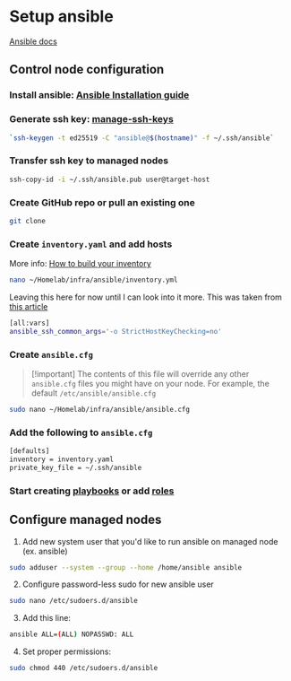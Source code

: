 # Setup ansible

[Ansible docs](https://docs.ansible.com/)

## Control node configuration

### Install ansible: [Ansible Installation guide](https://docs.ansible.com/ansible/latest/installation_guide/index.html)

### Generate ssh key: [manage-ssh-keys](../../reference/ssh/manage-ssh-keys.md)

```bash
`ssh-keygen -t ed25519 -C "ansible@$(hostname)" -f ~/.ssh/ansible`
```

### Transfer ssh key to managed nodes

```bash
ssh-copy-id -i ~/.ssh/ansible.pub user@target-host
```

### Create GitHub repo or pull an existing one

```bash
git clone 
```

### Create `inventory.yaml` and add hosts

More info:  [How to build your inventory](https://docs.ansible.com/ansible/latest/inventory_guide/intro_inventory.html) 

```bash
nano ~/Homelab/infra/ansible/inventory.yml
```

Leaving this here for now until I can look into it more. This was taken from [this article](https://www.learnlinux.tv/complete-ansible-semaphore-tutorial-from-installation-to-automation/)
```bash
[all:vars]
ansible_ssh_common_args='-o StrictHostKeyChecking=no'
```

### Create `ansible.cfg`

>[!important] The contents of this file will override any other `ansible.cfg` files you might have on your node. For example, the default `/etc/ansible/ansible.cfg`

```bash
sudo nano ~/Homelab/infra/ansible/ansible.cfg
```

### Add the following to `ansible.cfg`

```bash
[defaults]
inventory = inventory.yaml
private_key_file = ~/.ssh/ansible
```

### Start creating [playbooks](https://docs.ansible.com/ansible/latest/playbook_guide/playbooks_intro.html#playbook-syntax) or add [roles](https://docs.ansible.com/ansible/latest/playbook_guide/playbooks_reuse_roles.html)

## Configure managed nodes

1.  Add new system user that you'd like to run ansible on managed node (ex. ansible)
```bash
sudo adduser --system --group --home /home/ansible ansible
```

2.  Configure password-less sudo for new ansible user
```bash
sudo nano /etc/sudoers.d/ansible
```

3. Add this line:
```bash
ansible ALL=(ALL) NOPASSWD: ALL
```

4. Set proper permissions:
```bash
sudo chmod 440 /etc/sudoers.d/ansible
```
